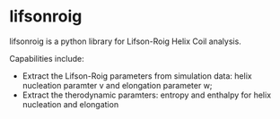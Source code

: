 # lifsonroig #

lifsonroig is a python library for Lifson-Roig Helix Coil analysis. 

Capabilities include: 
* Extract the Lifson-Roig parameters from simulation data: helix nucleation paramter v and elongation parameter w;
* Extract the therodynamic paramters: entropy and enthalpy for helix nucleation and elongation
